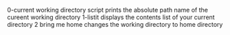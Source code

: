 0-current working directory script prints the absolute path name of the cureent working directory
1-listit displays the contents list of your current directory
2 bring me home changes the working directory to home directory
